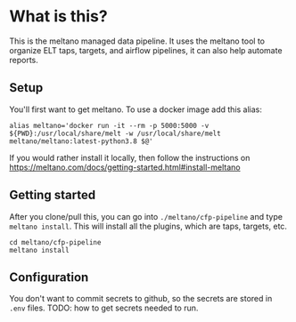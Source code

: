 # What is this?
This is the meltano managed data pipeline.  It uses the meltano tool to organize ELT taps, targets, and airflow pipelines, it can also help automate reports.

## Setup
You'll first want to get meltano.  To use a docker image add this alias:

    alias meltano='docker run -it --rm -p 5000:5000 -v ${PWD}:/usr/local/share/melt -w /usr/local/share/melt meltano/meltano:latest-python3.8 $@'

If you would rather install it locally, then follow the instructions on https://meltano.com/docs/getting-started.html#install-meltano

## Getting started
After you clone/pull this, you can go into `./meltano/cfp-pipeline` and type `meltano install`.  This will install all the plugins, which are taps, targets, etc.

    cd meltano/cfp-pipeline
    meltano install

## Configuration
You don't want to commit secrets to github, so the secrets are stored in `.env` files.  TODO: how to get secrets needed to run.
